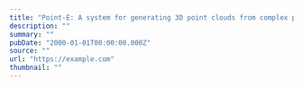 ```yaml
---
title: "Point-E: A system for generating 3D point clouds from complex prompts"
description: ""
summary: ""
pubDate: "2000-01-01T00:00:00.000Z"
source: ""
url: "https://example.com"
thumbnail: ""
---
```


